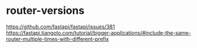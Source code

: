 # router-versions
https://github.com/fastapi/fastapi/issues/381
https://fastapi.tiangolo.com/tutorial/bigger-applications/#include-the-same-router-multiple-times-with-different-prefix
